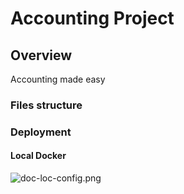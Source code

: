 # Accounting Project

## Overview
Accounting made easy

### Files structure



### Deployment

#### Local Docker

![doc-loc-config.png](img/doc-loc-config.png)
